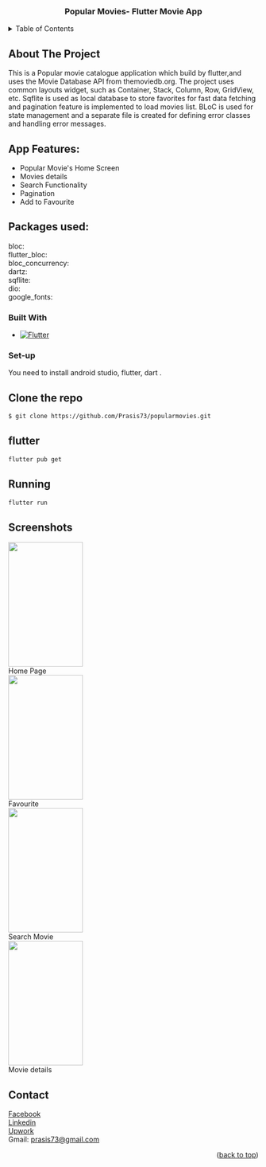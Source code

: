 <a name="readme-top"></a>

<br />
<div align="center">
  <h3 align="center">Popular Movies- Flutter Movie App</h3>
</div>

<!-- TABLE OF CONTENTS -->
<details>
  <summary>Table of Contents</summary>
  <ol>
    <li>
      <a href="#about-the-project">About The Project</a>
      <ul>
        <li><a href="#built-with">Built With</a></li>
      </ul>
    </li>
    <li><a href="#set-up">Set up</a></li>
    <li><a href="#contact">Contact</a></li>
  </ol>
</details>

<!-- ABOUT THE PROJECT -->

## About The Project

This is a Popular movie catalogue application which build by flutter,and uses the Movie Database API from themoviedb.org.
The project uses common layouts widget, such as Container, Stack, Column, Row, GridView, etc. Sqflite is used as local database to store favorites for fast data fetching and pagination feature is implemented to load movies list. BLoC is used for state management and a separate file is created for defining error classes and handling error messages.

## App Features:

- Popular Movie's Home Screen
- Movies details
- Search Functionality
- Pagination
- Add to Favourite

## Packages used:

bloc: <br>
flutter_bloc: <br>
bloc_concurrency: <br>
dartz: <br>
sqflite: <br>
dio: <br>
google_fonts: <br>

### Built With

- [![Flutter][dart]][Flutter-url]

<!-- GETTING STARTED -->

### Set-up

You need to install android studio, flutter, dart .

## Clone the repo

```sh
$ git clone https://github.com/Prasis73/popularmovies.git
```

## flutter

```sh
flutter pub get
```

## Running

```sh
flutter run
```

## Screenshots

<img src="https://prasisrijal.com.np/moviesc/1.png" height=250px width=150px><br> Home Page<br>
<img src="https://prasisrijal.com.np/moviesc/2.png" height=250px width=150px><br> Favourite <br>
<img src="https://prasisrijal.com.np/moviesc/3.png" height=250px width=150px><br> Search Movie<br>
<img src="https://prasisrijal.com.np/moviesc/4.png" height=250px width=150px><br> Movie details<br>

<!-- CONTACT -->

## Contact

<a href="https://www.facebook.com/prasis.rijal">Facebook</a> <br>
<a href="https://www.linkedin.com/in/prasis-rijal-3285b9181/">Linkedin</a><br>
<a href="https://www.upwork.com/freelancers/prasisrijal">Upwork</a><br>
Gmail: prasis73@gmail.com

<p align="right">(<a href="#readme-top">back to top</a>)</p>

<!-- MARKDOWN LINKS & IMAGES -->

[dart]: https://storage.googleapis.com/cms-storage-bucket/6a07d8a62f4308d2b854.svg
[Flutter-url]: https://flutter.dev/

